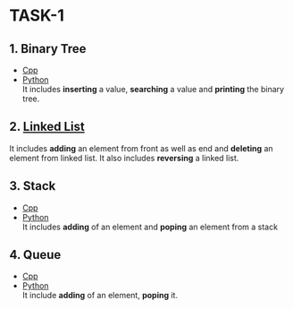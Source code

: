 # TASK-1
## 1. Binary Tree
* [Cpp](https://github.com/TECHNOCRATSROBOTICS/ROBOCON_2018/blob/master/Computer%20Science/Hardik%20Ahuja/Task%201/binary_tree.cpp)
* [Python](https://github.com/TECHNOCRATSROBOTICS/ROBOCON_2018/blob/master/Computer%20Science/Hardik%20Ahuja/Task%201/binary_tree.py)    
   It includes **inserting** a value, **searching** a value and **printing** the binary tree.
## 2. [Linked List](https://github.com/TECHNOCRATSROBOTICS/ROBOCON_2018/blob/master/Computer%20Science/Hardik%20Ahuja/Task%201/linked_list.cpp)
   It includes **adding** an element from front as well as end and **deleting** an element from linked list. It also includes  **reversing** a linked list.
## 3. Stack
* [Cpp](https://github.com/TECHNOCRATSROBOTICS/ROBOCON_2018/blob/master/Computer%20Science/Hardik%20Ahuja/Task%201/stack.cpp)
* [Python](https://github.com/TECHNOCRATSROBOTICS/ROBOCON_2018/blob/master/Computer%20Science/Hardik%20Ahuja/Task%201/stack.py)    
   It includes **adding** of an element and **poping** an element from a stack
## 4. Queue
* [Cpp](https://github.com/TECHNOCRATSROBOTICS/ROBOCON_2018/blob/master/Computer%20Science/Hardik%20Ahuja/Task%201/queue.cpp)
* [Python](https://github.com/TECHNOCRATSROBOTICS/ROBOCON_2018/blob/master/Computer%20Science/Hardik%20Ahuja/Task%201/queue.py)    
   It include **adding** of an element, **poping** it.

